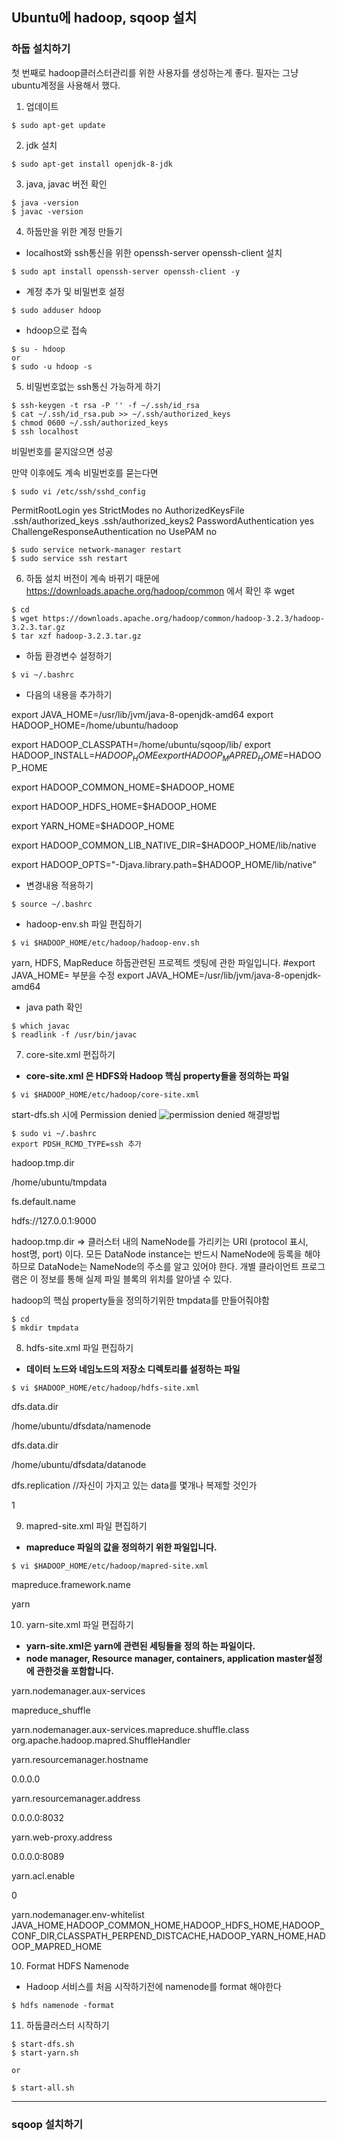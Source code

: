 ## Ubuntu에 hadoop, sqoop 설치

### 하둡 설치하기

첫 번째로 hadoop클러스터관리를 위한 사용자를 생성하는게 좋다. 필자는 그냥 ubuntu계정을 사용해서 했다.

1. 업데이트

```
$ sudo apt-get update
```

2. jdk 설치

```
$ sudo apt-get install openjdk-8-jdk
```

3. java, javac 버전 확인

```
$ java -version
$ javac -version
```

4. 하둡만을 위한 계정 만들기

- localhost와 ssh통신을 위한 openssh-server openssh-client 설치

```
$ sudo apt install openssh-server openssh-client -y
```

- 계정 추가 및 비밀번호 설정

```
$ sudo adduser hdoop
```

- hdoop으로 접속

```
$ su - hdoop
or
$ sudo -u hdoop -s
```

5. 비밀번호없는 ssh통신 가능하게 하기

```
$ ssh-keygen -t rsa -P '' -f ~/.ssh/id_rsa
$ cat ~/.ssh/id_rsa.pub >> ~/.ssh/authorized_keys
$ chmod 0600 ~/.ssh/authorized_keys
$ ssh localhost
```

비밀번호를 묻지않으면 성공

만약 이후에도 계속 비밀번호를 묻는다면

```
$ sudo vi /etc/ssh/sshd_config
```

PermitRootLogin yes
StrictModes no
AuthorizedKeysFile .ssh/authorized_keys .ssh/authorized_keys2
PasswordAuthentication yes
ChallengeResponseAuthentication no
UsePAM no

```
$ sudo service network-manager restart
$ sudo service ssh restart
```

6. 하둡 설치
   버전이 계속 바뀌기 때문에 https://downloads.apache.org/hadoop/common 에서 확인 후 wget

```
$ cd
$ wget https://downloads.apache.org/hadoop/common/hadoop-3.2.3/hadoop-3.2.3.tar.gz
$ tar xzf hadoop-3.2.3.tar.gz
```

- 하둡 환경변수 설정하기

```
$ vi ~/.bashrc
```

- 다음의 내용을 추가하기

export JAVA_HOME=/usr/lib/jvm/java-8-openjdk-amd64
export HADOOP_HOME=/home/ubuntu/hadoop

export HADOOP_CLASSPATH=/home/ubuntu/sqoop/lib/
export HADOOP_INSTALL=$HADOOP_HOME
export HADOOP_MAPRED_HOME=$HADOOP_HOME

export HADOOP_COMMON_HOME=$HADOOP_HOME

export HADOOP_HDFS_HOME=$HADOOP_HOME

export YARN_HOME=$HADOOP_HOME

export HADOOP_COMMON_LIB_NATIVE_DIR=$HADOOP_HOME/lib/native

export HADOOP_OPTS="-Djava.library.path=$HADOOP_HOME/lib/native"

- 변경내용 적용하기

```
$ source ~/.bashrc
```

- hadoop-env.sh 파일 편집하기

```
$ vi $HADOOP_HOME/etc/hadoop/hadoop-env.sh
```

yarn, HDFS, MapReduce 하둡관련된 프로젝트 셋팅에 관한 파일입니다.
#export JAVA_HOME= 부분을 수정
export JAVA_HOME=/usr/lib/jvm/java-8-openjdk-amd64

- java path 확인

```
$ which javac
$ readlink -f /usr/bin/javac
```

7. core-site.xml 편집하기

- **core-site.xml 은 HDFS와 Hadoop 핵심 property들을 정의하는 파일**

```
$ vi $HADOOP_HOME/etc/hadoop/core-site.xml
```

start-dfs.sh 시에 Permission denied
![permission denied](https://img1.daumcdn.net/thumb/R1280x0/?scode=mtistory2&fname=https%3A%2F%2Fblog.kakaocdn.net%2Fdn%2FcrsUmd%2FbtqIVIJkjbr%2FkZsOl6iGq1zVhWvMSr4V1k%2Fimg.png)
해결방법

```
$ sudo vi ~/.bashrc
export PDSH_RCMD_TYPE=ssh 추가
```

<configuration>

<property>

<name>hadoop.tmp.dir</name>

<value>/home/ubuntu/tmpdata</value>

</property>

<property>

<name>fs.default.name</name>

<value>hdfs://127.0.0.1:9000</value>

</property>

</configuration>

hadoop.tmp.dir => 클러스터 내의 NameNode를 가리키는 URI (protocol 표시, host명, port) 이다. 모든 DataNode instance는 반드시 NameNode에 등록을 해야 하므로 DataNode는 NameNode의 주소를 알고 있어야 한다. 개별 클라이언트 프로그램은 이 정보를 통해 실제 파일 블록의 위치를 알아낼 수 있다.

hadoop의 핵심 property들을 정의하기위한 tmpdata를 만들어줘야함

```
$ cd
$ mkdir tmpdata
```

8. hdfs-site.xml 파일 편집하기

- **데이터 노드와 네임노드의 저장소 디렉토리를 설정하는 파일**

```
$ vi $HADOOP_HOME/etc/hadoop/hdfs-site.xml
```

<configuration>
<property>

<name>dfs.data.dir</name>

<value>/home/ubuntu/dfsdata/namenode</value>

</property>

<property>

<name>dfs.data.dir</name>

<value>/home/ubuntu/dfsdata/datanode</value>

</property>

<property>

<name>dfs.replication</name> //자신이 가지고 있는 data를 몇개나 복제할 것인가

<value>1</value>

</property>
</configuration>

9. mapred-site.xml 파일 편집하기

- **mapreduce 파일의 값을 정의하기 위한 파일입니다.**

```
$ vi $HADOOP_HOME/etc/hadoop/mapred-site.xml
```

<configuration>

<property>

<name>mapreduce.framework.name</name>

<value>yarn</value>

</property>

</configuration>

10. yarn-site.xml 파일 편집하기

- **yarn-site.xml은 yarn에 관련된 세팅들을 정의 하는 파일이다.**
- **node manager, Resource manager, containers, application master설정에 관한것을 포함합니다.**

<configuration>

<property>

<name>yarn.nodemanager.aux-services</name>

<value>mapreduce_shuffle</value>

</property>

<property>

<name>yarn.nodemanager.aux-services.mapreduce.shuffle.class</name> <value>org.apache.hadoop.mapred.ShuffleHandler</value>

</property>

<property>

<name>yarn.resourcemanager.hostname</name>

<value>0.0.0.0</value>

</property>

<property>

<name>yarn.resourcemanager.address</name>

<value>0.0.0.0:8032</value>

</property>

<property>

<name>yarn.web-proxy.address</name>

<value>0.0.0.0:8089</value>

</property>

<property>

<name>yarn.acl.enable</name>

<value>0</value>

</property>

<property>

<name>yarn.nodemanager.env-whitelist</name> <value>JAVA_HOME,HADOOP_COMMON_HOME,HADOOP_HDFS_HOME,HADOOP_CONF_DIR,CLASSPATH_PERPEND_DISTCACHE,HADOOP_YARN_HOME,HADOOP_MAPRED_HOME</value>

</property>

</configuration>

10. Format HDFS Namenode

- Hadoop 서비스를 처음 시작하기전에 namenode를 format 해야한다

```
$ hdfs namenode -format
```

11. 하둡클러스터 시작하기

```
$ start-dfs.sh
$ start-yarn.sh

or

$ start-all.sh
```

---

### sqoop 설치하기
